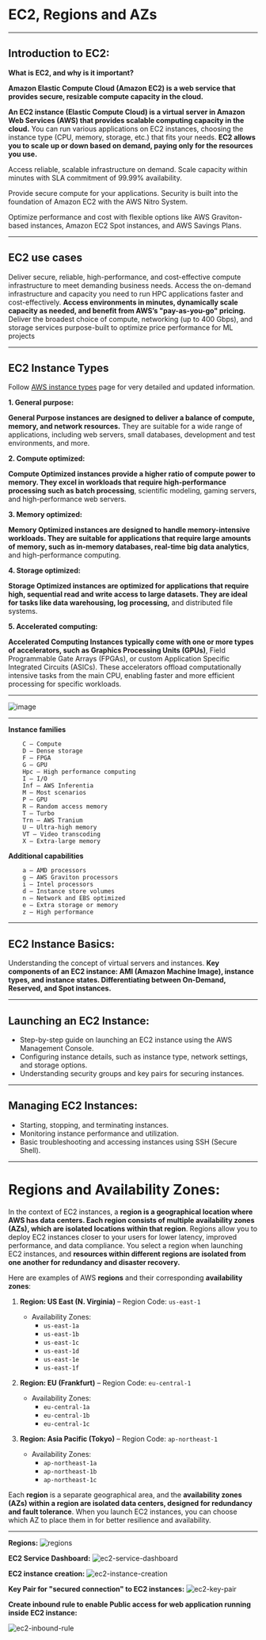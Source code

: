 # EC2, Regions and AZs

---
## Introduction to EC2:

**What is EC2, and why is it important?**

**Amazon Elastic Compute Cloud (Amazon EC2) is a web service that provides secure, resizable compute capacity in the cloud.**

**An EC2 instance (Elastic Compute Cloud) is a virtual server in Amazon Web Services (AWS) that provides scalable computing capacity in the cloud.** You can run various applications on EC2 instances, choosing the instance type (CPU, memory, storage, etc.) that fits your needs. **EC2 allows you to scale up or down based on demand, paying only for the resources you use.**

Access reliable, scalable infrastructure on demand. Scale capacity within minutes with SLA commitment of 99.99% availability.

Provide secure compute for your applications. Security is built into the foundation of Amazon EC2 with the AWS Nitro System.

Optimize performance and cost with flexible options like AWS Graviton-based instances, Amazon EC2 Spot instances, and AWS Savings Plans.


---
## EC2 use cases

Deliver secure, reliable, high-performance, and cost-effective compute infrastructure to meet demanding business needs.
Access the on-demand infrastructure and capacity you need to run HPC applications faster and cost-effectively.
**Access environments in minutes, dynamically scale capacity as needed, and benefit from AWS’s "pay-as-you-go" pricing.**
Deliver the broadest choice of compute, networking (up to 400 Gbps), and storage services purpose-built to optimize price performance for ML projects


---
## EC2 Instance Types

Follow [AWS instance types](https://docs.aws.amazon.com/AWSEC2/latest/UserGuide/instance-types.html) page for very detailed and updated information.

**1. General purpose:**

**General Purpose instances are designed to deliver a balance of compute, memory, and network resources.** They are suitable for a wide range of applications, including web servers, small databases, development and test environments, and more.

**2. Compute optimized:**

**Compute Optimized instances provide a higher ratio of compute power to memory. They excel in workloads that require high-performance processing such as batch processing**, scientific modeling, gaming servers, and high-performance web servers.


**3. Memory optimized:**

**Memory Optimized instances are designed to handle memory-intensive workloads. They are suitable for applications that require large amounts of memory, such as in-memory databases, real-time big data analytics**, and high-performance computing.

**4. Storage optimized:**

**Storage Optimized instances are optimized for applications that require high, sequential read and write access to large datasets. They are ideal for tasks like data warehousing, log processing,** and distributed file systems.

**5. Accelerated computing:**

**Accelerated Computing Instances typically come with one or more types of accelerators, such as Graphics Processing Units (GPUs)**,
Field Programmable Gate Arrays (FPGAs), or custom Application Specific Integrated Circuits (ASICs). 
These accelerators offload computationally intensive tasks from the main CPU, enabling faster and more efficient processing for specific workloads.


---
![image](https://github.com/iam-veeramalla/aws-devops-zero-to-hero/assets/43399466/fc8e083c-dba5-41a6-94b9-14ebef0255c1)


---
**Instance families**

```
    C – Compute
    D – Dense storage
    F – FPGA
    G – GPU
    Hpc – High performance computing
    I – I/O
    Inf – AWS Inferentia
    M – Most scenarios
    P – GPU
    R – Random access memory
    T – Turbo
    Trn – AWS Tranium
    U – Ultra-high memory
    VT – Video transcoding
    X – Extra-large memory
```

**Additional capabilities**

```
    a – AMD processors
    g – AWS Graviton processors
    i – Intel processors
    d – Instance store volumes
    n – Network and EBS optimized
    e – Extra storage or memory
    z – High performance
```


---
## EC2 Instance Basics:

Understanding the concept of virtual servers and instances.
**Key components of an EC2 instance: AMI (Amazon Machine Image), instance types, and instance states. Differentiating between On-Demand, Reserved, and Spot instances.**


---
## Launching an EC2 Instance:

- Step-by-step guide on launching an EC2 instance using the AWS Management Console.
- Configuring instance details, such as instance type, network settings, and storage options.
- Understanding security groups and key pairs for securing instances.


---
## Managing EC2 Instances:

- Starting, stopping, and terminating instances.
- Monitoring instance performance and utilization.
- Basic troubleshooting and accessing instances using SSH (Secure Shell).


---
# Regions and Availability Zones:

In the context of EC2 instances, a **region is a geographical location where AWS has data centers. Each region consists of multiple availability zones (AZs), which are isolated locations within that region**. Regions allow you to deploy EC2 instances closer to your users for lower latency, improved performance, and data compliance. You select a region when launching EC2 instances, and **resources within different regions are isolated from one another for redundancy and disaster recovery.**

Here are examples of AWS **regions** and their corresponding **availability zones**:

1. **Region: US East (N. Virginia)** – Region Code: `us-east-1`
   - Availability Zones:
     - `us-east-1a`
     - `us-east-1b`
     - `us-east-1c`
     - `us-east-1d`
     - `us-east-1e`
     - `us-east-1f`

2. **Region: EU (Frankfurt)** – Region Code: `eu-central-1`
   - Availability Zones:
     - `eu-central-1a`
     - `eu-central-1b`
     - `eu-central-1c`

3. **Region: Asia Pacific (Tokyo)** – Region Code: `ap-northeast-1`
   - Availability Zones:
     - `ap-northeast-1a`
     - `ap-northeast-1b`
     - `ap-northeast-1c`

Each **region** is a separate geographical area, and the **availability zones (AZs) within a region are isolated data centers, designed for redundancy and fault tolerance**. When you launch EC2 instances, you can choose which AZ to place them in for better resilience and availability.


---
**Regions:**
![regions](./img/0_regions.png)

**EC2 Service Dashboard:**
![ec2-service-dashboard](./img/1_ec2_dashboard.png)

**EC2 instance creation:**
![ec2-instance-creation](./img/2_ec2_instance_creation.png)

**Key Pair for "secured connection" to EC2 instances:**
![ec2-key-pair](./img/3_key_pairs_for_secured_connection_to_ec2_instance.png)

**Create inbound rule to enable Public access for web application running inside EC2 instance:**

![ec2-inbound-rule](./img/4_create_inbound_rule_to_access_app_inside_ec2_instance.png)